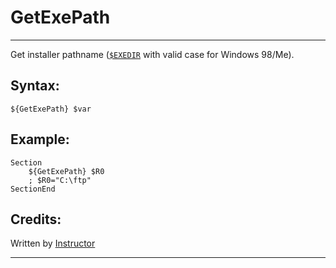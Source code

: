# GetExePath

---

Get installer pathname ([`$EXEDIR`][1] with valid case for Windows 98/Me).

## Syntax:

	${GetExePath} $var

## Example:

	Section
		${GetExePath} $R0
		; $R0="C:\ftp"
	SectionEnd

## Credits:

Written by [Instructor][2]

---

[1]: ../../Variables/EXEDIR.md
[2]: http://nsis.sourceforge.net/User:Instructor